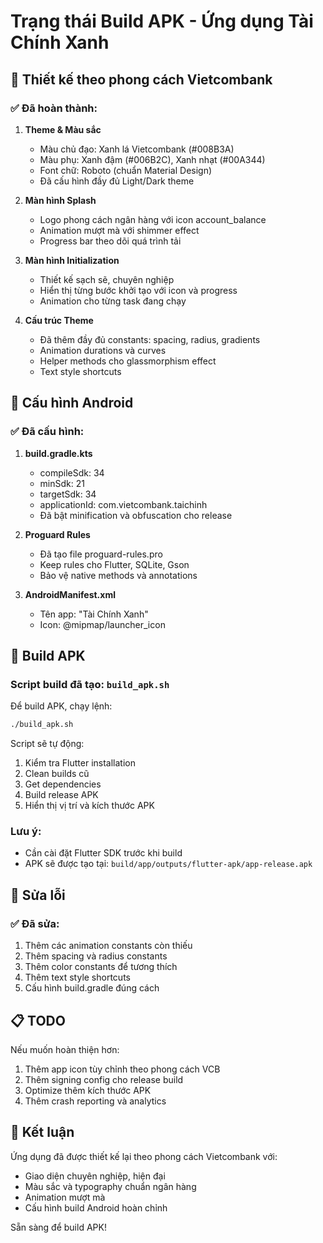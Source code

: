 # Trạng thái Build APK - Ứng dụng Tài Chính Xanh

## 🎨 Thiết kế theo phong cách Vietcombank

### ✅ Đã hoàn thành:

1. **Theme & Màu sắc**
   - Màu chủ đạo: Xanh lá Vietcombank (#008B3A)
   - Màu phụ: Xanh đậm (#006B2C), Xanh nhạt (#00A344)
   - Font chữ: Roboto (chuẩn Material Design)
   - Đã cấu hình đầy đủ Light/Dark theme

2. **Màn hình Splash**
   - Logo phong cách ngân hàng với icon account_balance
   - Animation mượt mà với shimmer effect
   - Progress bar theo dõi quá trình tải

3. **Màn hình Initialization**
   - Thiết kế sạch sẽ, chuyên nghiệp
   - Hiển thị từng bước khởi tạo với icon và progress
   - Animation cho từng task đang chạy

4. **Cấu trúc Theme**
   - Đã thêm đầy đủ constants: spacing, radius, gradients
   - Animation durations và curves
   - Helper methods cho glassmorphism effect
   - Text style shortcuts

## 🔧 Cấu hình Android

### ✅ Đã cấu hình:

1. **build.gradle.kts**
   - compileSdk: 34
   - minSdk: 21 
   - targetSdk: 34
   - applicationId: com.vietcombank.taichinh
   - Đã bật minification và obfuscation cho release

2. **Proguard Rules**
   - Đã tạo file proguard-rules.pro
   - Keep rules cho Flutter, SQLite, Gson
   - Bảo vệ native methods và annotations

3. **AndroidManifest.xml**
   - Tên app: "Tài Chính Xanh"
   - Icon: @mipmap/launcher_icon

## 📱 Build APK

### Script build đã tạo: `build_apk.sh`

Để build APK, chạy lệnh:
```bash
./build_apk.sh
```

Script sẽ tự động:
1. Kiểm tra Flutter installation
2. Clean builds cũ
3. Get dependencies
4. Build release APK
5. Hiển thị vị trí và kích thước APK

### Lưu ý:
- Cần cài đặt Flutter SDK trước khi build
- APK sẽ được tạo tại: `build/app/outputs/flutter-apk/app-release.apk`

## 🐛 Sửa lỗi

### ✅ Đã sửa:
1. Thêm các animation constants còn thiếu
2. Thêm spacing và radius constants
3. Thêm color constants để tương thích
4. Thêm text style shortcuts
5. Cấu hình build.gradle đúng cách

## 📋 TODO

Nếu muốn hoàn thiện hơn:
1. Thêm app icon tùy chỉnh theo phong cách VCB
2. Thêm signing config cho release build
3. Optimize thêm kích thước APK
4. Thêm crash reporting và analytics

## 🚀 Kết luận

Ứng dụng đã được thiết kế lại theo phong cách Vietcombank với:
- Giao diện chuyên nghiệp, hiện đại
- Màu sắc và typography chuẩn ngân hàng
- Animation mượt mà
- Cấu hình build Android hoàn chỉnh

Sẵn sàng để build APK!